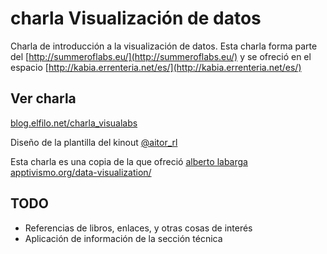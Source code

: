 charla Visualización de datos 
=============================
Charla de introducción a la visualización de datos. Esta charla forma parte del [http://summeroflabs.eu/](http://summeroflabs.eu/) y se ofreció en el espacio [http://kabia.errenteria.net/es/](http://kabia.errenteria.net/es/) 


Ver charla
---------
[blog.elfilo.net/charla_visualabs](blog.elfilo.net/charla_visualabs)

Diseño de la plantilla del kinout [@aitor_rl](http://twiiter.com/aitor_rl)

Esta charla es una copia de la que ofreció [alberto labarga](http://twitter.com/alabarga) [apptivismo.org/data-visualization/](apptivismo.org/data-visualization/) 

TODO
----

* Referencias de libros, enlaces, y otras cosas de interés
* Aplicación de información de la sección técnica


